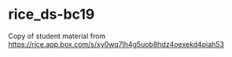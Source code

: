 # rice_ds-bc19
Copy of student material from https://rice.app.box.com/s/xy0wq7lh4g5uob8hdz4oexekd4piah53
